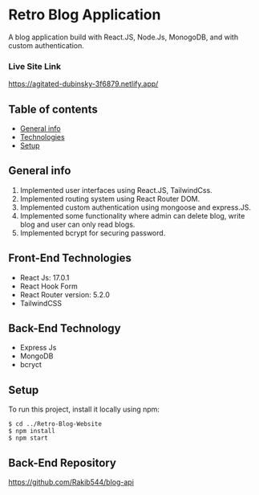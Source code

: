 # Retro Blog Application
A blog application build with React.JS, Node.Js, MonogoDB, and with custom authentication.

### Live Site Link 
https://agitated-dubinsky-3f6879.netlify.app/

## Table of contents
* [General info](#general-info)
* [Technologies](#technologies)
* [Setup](#setup)

## General info
1. Implemented user interfaces using React.JS, TailwindCss.
2. Implemented routing system using React Router DOM.
3. Implemented custom authentication using mongoose and express.JS.
4. Implemented some functionality where admin can delete blog, write blog and user can only read blogs.
5. Implemented bcrypt for securing password.
	
## Front-End Technologies
* React Js: 17.0.1
* React Hook Form
* React Router version: 5.2.0
* TailwindCSS

## Back-End Technology
* Express Js
* MongoDB
* bcryct

## Setup
To run this project, install it locally using npm:

```
$ cd ../Retro-Blog-Website
$ npm install
$ npm start
```
## Back-End Repository
https://github.com/Rakib544/blog-api
